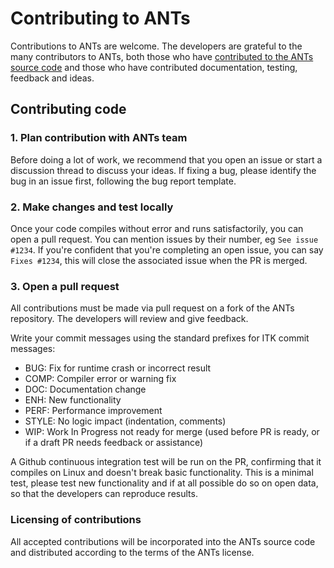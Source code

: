 # Contributing to ANTs

Contributions to ANTs are welcome. The developers are grateful to the many contributors to ANTs, both those who have [contributed to the ANTs source code](https://github.com/ANTsX/ANTs/graphs/contributors) and those who have contributed documentation, testing, feedback and ideas.

## Contributing code

### 1. Plan contribution with ANTs team

Before doing a lot of work, we recommend that you open an issue or start a discussion thread to discuss your ideas. If fixing a bug, please identify the bug in an issue first, following the bug report template.

### 2. Make changes and test locally

Once your code compiles without error and runs satisfactorily, you can open a pull request. You can mention issues by their number, eg `See issue #1234`. If you're confident that you're completing an open issue, you can say `Fixes #1234`, this will close the associated issue when the PR is merged.

### 3. Open a pull request

All contributions must be made via pull request on a fork of the ANTs repository. The developers will review and give feedback. 

Write your commit messages using the standard prefixes for ITK commit messages:

* BUG: Fix for runtime crash or incorrect result
* COMP: Compiler error or warning fix
* DOC: Documentation change
* ENH: New functionality
* PERF: Performance improvement
* STYLE: No logic impact (indentation, comments)
* WIP: Work In Progress not ready for merge (used before PR is ready, or if a draft PR needs feedback or assistance)

A Github continuous integration test will be run on the PR, confirming that it compiles on Linux and doesn't break basic functionality. This is a minimal test, please test new functionality and if at all possible do so on open data, so that the developers can reproduce results.


### Licensing of contributions

All accepted contributions will be incorporated into the ANTs source code and distributed according to the terms of the ANTs license. 

